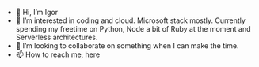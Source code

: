 - 👋 Hi, I’m Igor
- 👀 I’m interested in coding and cloud. Microsoft stack mostly. Currently spending my freetime on Python, Node a bit of Ruby at the moment and Serverless architectures.
- 💞️ I’m looking to collaborate on something when I can make the time.
- 📫 How to reach me, here 

<!---
ivwivw/ivwivw is a ✨ special ✨ repository because its `README.md` (this file) appears on your GitHub profile.
You can click the Preview link to take a look at your changes.
--->
